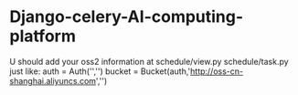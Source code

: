 # Django-celery-AI-computing-platform
U should add your oss2 information at schedule/view.py schedule/task.py
just like:
  auth = Auth('','')
  bucket = Bucket(auth,'http://oss-cn-shanghai.aliyuncs.com','')

